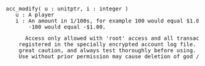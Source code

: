 <div class="mw-parser-output"><p><br />
<span id="bpacc_mod"></span>
</p>
<pre>acc_modify( u&#160;: unitptr, i&#160;: integer )
   u&#160;: A player
   i&#160;: An amount in 1/100s, for example 100 would equal $1.00, and
       -100 would equal -$1.00.
</pre>
<pre>      Access only allowed with 'root' access and all transactions are
    registered in the specially encrypted account log file. Use with
    great caution, and always test thoroughly before using.
    Use without prior permission may cause deletion of god / zone.
</pre></div>
